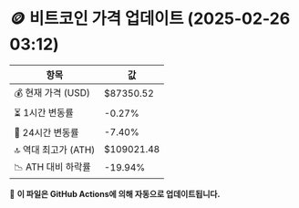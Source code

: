 # 🪙 비트코인 가격 업데이트 (2025-02-26 03:12)

| 항목                | 값 |
|--------------------|----------------|
| 💰 현재 가격 (USD) | $87350.52 |
| ⏳ 1시간 변동률    | -0.27% |
| 📆 24시간 변동률   | -7.40% |
| 🔝 역대 최고가 (ATH) | $109021.48 |
| 📉 ATH 대비 하락률 | -19.94% |

🔄 **이 파일은 GitHub Actions에 의해 자동으로 업데이트됩니다.**
